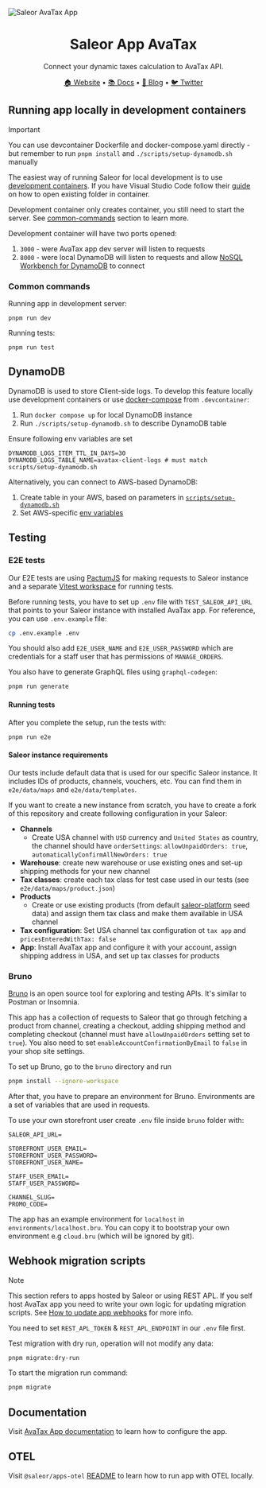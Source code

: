 ![Saleor AvaTax App](https://user-images.githubusercontent.com/249912/71523206-4e45f800-28c8-11ea-84ba-345a9bfc998a.png)

<div align="center">
  <h1>Saleor App AvaTax</h1>
</div>

<div align="center">
  <p>Connect your dynamic taxes calculation to AvaTax API.</p>
</div>

<div align="center">
  <a href="https://saleor.io/">🏠 Website</a>
  <span> • </span>
  <a href="https://docs.saleor.io/docs/3.x/">📚 Docs</a>
  <span> • </span>
  <a href="https://saleor.io/blog/">📰 Blog</a>
  <span> • </span>
  <a href="https://twitter.com/getsaleor">🐦 Twitter</a>
</div>

## Running app locally in development containers

> [!IMPORTANT]
> You can use devcontainer Dockerfile and docker-compose.yaml directly - but remember to run `pnpm install` and `./scripts/setup-dynamodb.sh` manually

The easiest way of running Saleor for local development is to use [development containers](https://containers.dev/).
If you have Visual Studio Code follow their [guide](https://code.visualstudio.com/docs/devcontainers/containers#_quick-start-open-an-existing-folder-in-a-container) on how to open existing folder in container.

Development container only creates container, you still need to start the server. See [common-commands](#common-commands) section to learn more.

Development container will have two ports opened:

1. `3000` - were AvaTax app dev server will listen to requests
2. `8000` - were local DynamoDB will listen to requests and allow [NoSQL Workbench for DynamoDB](https://docs.aws.amazon.com/amazondynamodb/latest/developerguide/workbench.html) to connect

### Common commands

Running app in development server:

```shell
pnpm run dev
```

Running tests:

```shell
pnpm run test
```

## DynamoDB

DynamoDB is used to store Client-side logs. To develop this feature locally use development containers or use [docker-compose](../../.devcontainer/avatax/docker-compose.yml) from `.devcontainer`:

1. Run `docker compose up` for local DynamoDB instance
2. Run `./scripts/setup-dynamodb.sh` to describe DynamoDB table

Ensure following env variables are set

```dotenv
DYNAMODB_LOGS_ITEM_TTL_IN_DAYS=30
DYNAMODB_LOGS_TABLE_NAME=avatax-client-logs # must match scripts/setup-dynamodb.sh
```

Alternatively, you can connect to AWS-based DynamoDB:

1. Create table in your AWS, based on parameters in [`scripts/setup-dynamodb.sh`](./scripts/setup-dynamodb.sh)
2. Set AWS-specific [env variables](https://docs.aws.amazon.com/sdk-for-javascript/v2/developer-guide/loading-node-credentials-environment.html)

## Testing

### E2E tests

Our E2E tests are using [PactumJS](https://pactumjs.github.io/) for making requests to Saleor instance and a separate [Vitest workspace](https://vitest.dev/guide/workspace.html) for running tests.

Before running tests, you have to set up `.env` file with `TEST_SALEOR_API_URL` that points to your Saleor instance with installed AvaTax app. For reference, you can use `.env.example` file:

```bash
cp .env.example .env
```

You should also add `E2E_USER_NAME` and `E2E_USER_PASSWORD` which are credentials for a staff user that has permissions of `MANAGE_ORDERS`.

You also have to generate GraphQL files using `graphql-codegen`:

```bash
pnpm run generate
```

#### Running tests

After you complete the setup, run the tests with:

```bash
pnpm run e2e
```

#### Saleor instance requirements

Our tests include default data that is used for our specific Saleor instance. It includes IDs of products, channels, vouchers, etc. You can find them in `e2e/data/maps` and `e2e/data/templates`.

If you want to create a new instance from scratch, you have to create a fork of this repository and create following configuration in your Saleor:

- **Channels**
  - Create USA channel with `USD` currency and `United States` as country, the channel should have `orderSettings`: `allowUnpaidOrders: true`, `automaticallyConfirmAllNewOrders: true`
- **Warehouse**: create new warehouse or use existing ones and set-up shipping methods for your new channel
- **Tax classes**: create each tax class for test case used in our tests (see `e2e/data/maps/product.json`)
- **Products**
  - Create or use existing products (from default [saleor-platform](https://github.com/saleor/saleor-platform) seed data) and assign them tax class and make them available in USA channel
- **Tax configuration**: Set USA channel tax configuration ot `tax app` and `pricesEnteredWithTax: false`
- **App**: Install AvaTax app and configure it with your account, assign shipping address in USA, and set up tax classes for products

### Bruno

[Bruno](https://docs.usebruno.com/) is an open source tool for exploring and testing APIs. It's similar to Postman or Insomnia.

This app has a collection of requests to Saleor that go through fetching a product from channel, creating a checkout, adding shipping method and completing checkout (channel must have `allowUnpaidOrders` setting set to `true`). You also need to set `enableAccountConfirmationByEmail` to `false` in your shop site settings.

To set up Bruno, go to the `bruno` directory and run

```bash
pnpm install --ignore-workspace
```

After that, you have to prepare an environment for Bruno. Environments are a set of variables that are used in requests.

To use your own storefront user create `.env` file inside `bruno` folder with:

```
SALEOR_API_URL=

STOREFRONT_USER_EMAIL=
STOREFRONT_USER_PASSWORD=
STOREFRONT_USER_NAME=

STAFF_USER_EMAIL=
STAFF_USER_PASSWORD=

CHANNEL_SLUG=
PROMO_CODE=
```

The app has an example environment for `localhost` in `environments/localhost.bru`. You can copy it to bootstrap your own environment e.g `cloud.bru` (which will be ignored by git).

## Webhook migration scripts

> [!NOTE]
> This section refers to apps hosted by Saleor or using REST APL. If you self host AvaTax app you need to write your own logic for updating migration scripts.
> See [How to update app webhooks](https://docs.saleor.io/docs/3.x/developer/extending/apps/updating-app-webhooks) for more info.

You need to set `REST_APL_TOKEN` & `REST_APL_ENDPOINT` in our `.env` file first.

Test migration with dry run, operation will not modify any data:

```bash
pnpm migrate:dry-run
```

To start the migration run command:

```bash
pnpm migrate
```

## Documentation

Visit [AvaTax App documentation](https://docs.saleor.io/docs/3.x/developer/app-store/apps/avatax/overview) to learn how to configure the app.

## OTEL

Visit `@saleor/apps-otel` [README](../../packages/otel/README.md) to learn how to run app with OTEL locally.
